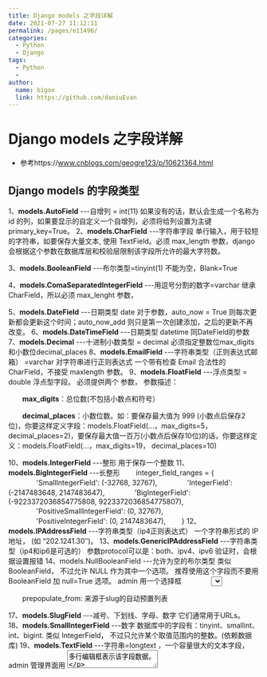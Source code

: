 ```yaml
---
title: Django models 之字段详解
date: 2021-07-27 11:12:11
permalink: /pages/e11496/
categories:
  - Python
  - Django
tags:
  - Python
  - 
author: 
  name: bigox
  link: https://github.com/daniuEvan
---
```

# Django models 之字段详解

- 参考https://www.cnblogs.com/geogre123/p/10621364.html

## Django models 的字段类型

1、**models.AutoField**   ---自增列 = int(11)    如果没有的话，默认会生成一个名称为 id 的列，如果要显示的自定义一个自增列，必须将给列设置为主键 primary_key=True。
2、**models.CharField**   ---字符串字段  单行输入，用于较短的字符串，如要保存大量文本, 使用 TextField。必须 max_length 参数，django会根据这个参数在数据库层和校验层限制该字段所允许的最大字符数。

3、**models.BooleanField**   ---布尔类型=tinyint(1)   不能为空，Blank=True

4、**models.ComaSeparatedIntegerField**   ---用逗号分割的数字=varchar   继承CharField，所以必须 max_lenght 参数，

5、**models.DateField**   ---日期类型 date   对于参数，auto_now = True 则每次更新都会更新这个时间；auto_now_add 则只是第一次创建添加，之后的更新不再改变。
6、**models.DateTimeField**   ---日期类型 datetime   同DateField的参数
7、**models.Decimal**   ---十进制小数类型 = decimal   必须指定整数位max_digits和小数位decimal_places
8、**models.EmailField**   ---字符串类型（正则表达式邮箱） =varchar   对字符串进行正则表达式   一个带有检查 Email 合法性的 CharField，不接受 maxlength 参数。
9、**models.FloatField**   ---浮点类型 = double   浮点型字段。 必须提供两个 参数， 参数描述：

　　**max_digits**：总位数(不包括小数点和符号）

　　**decimal_places**：小数位数。如：要保存最大值为 999 (小数点后保存2位)，你要这样定义字段：models.FloatField(…，max_digits=5， decimal_places=2)，要保存最大值一百万(小数点后保存10位)的话，你要这样定义：models.FloatField(…，max_digits=19， decimal_places=10)

10、**models.IntegerField**   ---整形   用于保存一个整数
11、**models.BigIntegerField**   ---长整形
　　integer_field_ranges = {
　　　　'SmallIntegerField': (-32768, 32767),
　　　　'IntegerField': (-2147483648, 2147483647),
　　　　'BigIntegerField': (-9223372036854775808, 9223372036854775807),
　　　　'PositiveSmallIntegerField': (0, 32767),
　　　　'PositiveIntegerField': (0, 2147483647),
　　}
12、**models.IPAddressField**   ---字符串类型（ip4正则表达式）   一个字符串形式的 IP 地址， (如 “202.1241.30″)。
13、**models.GenericIPAddressField**   ---字符串类型（ip4和ip6是可选的）   参数protocol可以是：both、ipv4、ipv6   验证时，会根据设置报错
14、models.NullBooleanField   ---允许为空的布尔类型   类似 BooleanField， 不过允许 NULL 作为其中一个选项。 推荐使用这个字段而不要用 BooleanField 加 null=True 选项。 admin 用一个选择框 　　　　<select> (三个可选择的值： “Unknown”， “Yes” 和 “No” ) 来表示这种字段数据。
15、models.PositiveIntegerField   ---正Integer   类似 IntegerField， 但取值范围为非负整数（这个字段应该是允许0值的…可以理解为无符号整数）
16、**models.PositiveSmallIntegerField**   ---正smallInteger  正小整型字段，类似 PositiveIntegerField， 取值范围较小(数据库相关)SlugField“Slug” 是一个报纸术语。 slug 是某个东西的小小标记(短签)， 只包　　含字母，数字，下划线和连字符。它们通常用于URLs。 若你使用 Django 开发版本，你可以指定 maxlength。 若 maxlength 未指定， Django 会使用默认长度： 50，它接受一个额外的参数：　　

　　prepopulate_from: 来源于slug的自动预置列表

17、**models.SlugField**   ---减号、下划线、字母、数字   它们通常用于URLs。
18、**models.SmallIntegerField**   ---数字   数据库中的字段有：tinyint、smallint、int、bigint.   类似 IntegerField， 不过只允许某个取值范围内的整数。(依赖数据库)
19、**models.TextField**   ---字符串=longtext ，一个容量很大的文本字段， admin 管理界面用 <textarea>多行编辑框表示该字段数据。

20、**models.TimeField**   ---时间 HH:MM[:ss[.uuuuuu]]   时间字段，类似于 DateField 和 DateTimeField。
21、**models.URLField**   ---字符串，地址正则表达式   用于保存URL。若 verify_exists 参数为 True (默认)， 给定的 URL 会预先检查是否存在(即URL是否被有效装入且没有返回404响应).
22、**models.BinaryField**   ---二进制
23、**models.ImageField**   ---图片   类似 FileField， 不过要校验上传对象是否是一个合法图片。它有两个可选参数：height_field 和 width_field，如果提供这两个参数，则图片将按提供的高度和宽度规格保存。 　　该字段要求 Python Imaging 库。
24、**models.FilePathField**   ---选择指定目录按限制规则选择文件，有三个参数可选， 其中”path”必需的，这三个参数可以同时使用， 参数描述：

　　path：必需参数，一个目录的绝对文件系统路径。 FilePathField 据此得到可选项目。 Example： “/home/images”；

　　match：可选参数， 一个正则表达式， 作为一个字符串， FilePathField 将使用它过滤文件名。 注意这个正则表达式只会应用到 base filename 而不是路径全名。 Example： “foo。*\。txt^”， 将匹配文件 foo23.txt 却不匹配 bar.txt 或 foo23.gif；
　　recursive：可选参数， 是否包括 path 下全部子目录，True 或 False，默认值为 False。

 

　　match 仅应用于 base filename， 而不是路径全名。 如：FilePathField(path=”/home/images”， match=”foo.*”， recursive=True)…会匹配 /home/images/foo.gif 而不匹配 /home/images/foo/bar.gif

 

25、**models.FileField**   ---文件上传字段。 要求一个必须有的参数： upload_to， 一个用于保存上载文件的本地文件系统路径。 这个路径必须包含 strftime formatting， 该格式将被上载文件的 date/time 替换(so that uploaded files don’t fill up the given directory)。在一个 model 中使用 FileField 或 ImageField 需要以下步骤：在你的 settings 文件中， 定义一个完整路径给 MEDIA_ROOT 以便让 Django在此处保存上传文件。 (出于性能考虑，这些文件并不保存到数据库。) 定义 MEDIA_URL 作为该目录的公共 URL。 要确保该目录对 WEB 服务器用户帐号是可写的。在你的 model 中添加 FileField 或 ImageField， 并确保定义了 upload_to 选项，以告诉 Django 使用 MEDIA_ROOT 的哪个子目录保存上传文件。你的数据库中要保存的只是文件的路径(相对于 MEDIA_ROOT)。 出于习惯你一定很想使用 Django 提供的 get_<fieldname>_url 函数。举例来说，如果你的 ImageField 叫作 mug_shot， 你就可以在模板中以 {{ object。get_mug_shot_url }} 这样的方式得到图像的绝对路径。

 

26、**models.PhoneNumberField**   ---一个带有合法美国风格电话号码校验的 CharField(格式：XXX-XXX-XXXX)

27、**models.USStateField**   ---美国州名缩写，由两个字母组成（天朝人民无视）。

28、**models.XMLField**   ---XML字符字段，校验值是否为合法XML的 TextField，必须提供参数：

　　schema_path：校验文本的 RelaxNG schema 的文件系统路径。

## Field 选项中的参数意义

1. null ：缺省设置为false.通常不将其用于字符型字段上，比如    CharField,TextField上.字符型字段如果没有值会返回空字符串。
2. blank：该字段是否可以为空。如果为假，则必须有值
3. choices：一个用来选择值的2维元组。第一个值是实际存储的值，第二个用来方便进行选择。如SEX_CHOICES= ((‘F’,'Female’),(‘M’,'Male’),)
4. core：db_column，db_index 如果为真将为此字段创建索引
5. default：设定缺省值
6. editable：如果为假，admin模式下将不能改写。缺省为真
7. help_text：admin模式下帮助文档
8. primary_key：设置主键，如果没有设置django创建表时会自动加上：
9. radio_admin：用于admin模式下将select转换为radio显示。只用于ForeignKey或者设置了choices
10. unique：数据唯一 unique=True. Only one 
11. unique_for_date：日期唯一，如下例中系统将不允许title和pub_date两个都相同的数据重复出现
12. title = meta.CharField(maxlength=30,unique_for_date=’pub_date’)
13. unique_for_month / unique_for_year：用法同上
14. validator_list：有效性检查。非有效产生 django.core.validators.ValidationError 错误

## meta详解

1.**abstract**

这个属性是定义当前的模型是不是一个抽象类。所谓抽象类是不会对应数据库表的。一般我们用它来归纳一些公共属性字段，然后继承它的子类可以继承这些字段。

Options.abstract
如果abstract = True 这个model就是一个抽象类

2.**app_label**

这个选型只在一种情况下使用，就是你的模型不在默认的应用程序包下的models.py文件中，这时候需要指定你这个模型是哪个应用程序的。

Options.app_label
如果一个model定义在默认的models.py，例如如果你的app的models在myapp.models子模块下，你必须定义app_label让Django知道它属于哪一个app
app_label = 'myapp'

3.**db_table**

db_table是指定自定义数据库表名的。Django有一套默认的按照一定规则生成数据模型对应的数据库表明。
Options.db_table
定义该model在数据库中的表名称
　　db_table = 'Students'
如果你想使用自定义的表名，可以通过以下该属性
　　table_name = 'my_owner_table'

4.**db_teblespace**

Options.db_teblespace
定义这个model所使用的数据库表空间。如果在项目的settin中定义那么它会使用这个值

5.**get_latest_by**

Options.get_latest_by
在model中指定一个DateField或者DateTimeField。这个设置让你在使用model的Manager上的lastest方法时，默认使用指定字段来排序

6.**managed**

Options.managed
默认值为True，这意味着Django可以使用syncdb和reset命令来创建或移除对应的数据库。默认值为True,如果你不希望这么做，可以把manage的值设置为False

7.**order_with_respect_to**

这个选项一般用于多对多的关系中，它指向一个关联对象，就是说关联对象找到这个对象后它是经过排序的。指定这个属性后你会得到一个get_xxx_order()和set_xxx_order()的方法，通过它们你可以设置或者回去排序的对象

8.**ordering**

这个字段是告诉Django模型对象返回的记录结果集是按照哪个字段排序的。这是一个字符串的元组或列表，没有一个字符串都是一个字段和用一个可选的表明降序的'-'构成。当字段名前面没有'-'时，将默认使用升序排列。使用'?'将会随机排列

ordering=['order_date'] # 按订单升序排列
ordering=['-order_date'] # 按订单降序排列，-表示降序
ordering=['?order_date'] # 随机排序，？表示随机
ordering=['-pub_date','author'] # 以pub_date为降序，在以author升序排列
9.**permissions**

permissions主要是为了在Django Admin管理模块下使用的，如果你设置了这个属性可以让指定的方法权限描述更清晰可读。Django自动为每个设置了admin的对象创建添加，删除和修改的权限。
permissions = (('can_deliver_pizzas','Can deliver pizzas'))

10.proxy

这是为了实现代理模型使用的，如果proxy = True,表示model是其父的代理 model 

11.**unique_together**

unique_together这个选项用于：当你需要通过两个字段保持唯一性时使用。比如假设你希望，一个Person的FirstName和LastName两者的组合必须是唯一的，那么需要这样设置：
unique_together = (("first_name", "last_name"),)
一个ManyToManyField不能包含在unique_together中。如果你需要验证关联到ManyToManyField字段的唯一验证，尝试使用signal(信号)或者明确指定through属性。

12.**verbose_name**

verbose_name的意思很简单，就是给你的模型类起一个更可读的名字一般定义为中文，我们：
verbose_name = "学校"

13.**verbose_name_plural**

这个选项是指定，模型的复数形式是什么，比如：
verbose_name_plural = "学校"
如果不指定Django会自动在模型名称后加一个’s’



